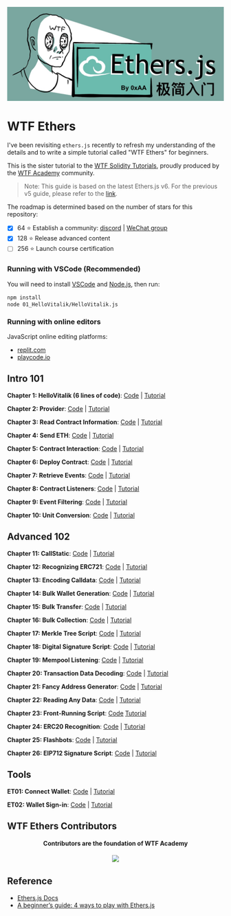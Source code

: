 ![](./img/logo_ethers.jpeg)

# WTF Ethers

I've been revisiting `ethers.js` recently to refresh my understanding of the details and to write a simple tutorial called "WTF Ethers" for beginners.

This is the sister tutorial to the [WTF Solidity Tutorials](https://github.com/AmazingAng/WTFSolidity), proudly produced by the [WTF Academy](https://wtf.academy) community.

> Note: This guide is based on the latest Ethers.js v6. For the previous v5 guide, please refer to the [link](https://github.com/WTFAcademy/WTF-Ethers/tree/wtf-ethers-v5).

The roadmap is determined based on the number of stars for this repository:
- [x] 64 :star: Establish a community: [discord](https://discord.gg/5akcruXrsk) | [WeChat group](https://docs.google.com/forms/d/e/1FAIpQLSe4KGT8Sh6sJ7hedQRuIYirOoZK_85miz3dw7vA1-YjodgJ-A/viewform)
- [x] 128 :star: Release advanced content
- [ ] 256 :star: Launch course certification

### Running with VSCode (Recommended)

You will need to install [VSCode](https://code.visualstudio.com/download) and [Node.js](https://nodejs.org/zh-cn/download/), then run:

```shell
npm install
node 01_HelloVitalik/HelloVitalik.js
```

### Running with online editors

JavaScript online editing platforms:
* [replit.com](https://replit.com/)
* [playcode.io](https://playcode.io)

## Intro 101

**Chapter 1: HelloVitalik (6 lines of code)**: [Code](https://github.com/WTFAcademy/WTFEthers/tree/main/en/01_HelloVitalik) | [Tutorial](https://github.com/WTFAcademy/WTFEthers/tree/main/en/01_HelloVitalik/readme.md)

**Chapter 2: Provider**: [Code](https://github.com/WTFAcademy/WTFEthers/tree/main/en/02_Provider) | [Tutorial](https://github.com/WTFAcademy/WTFEthers/tree/main/en/02_Provider/readme.md)

**Chapter 3: Read Contract Information**: [Code](https://github.com/WTFAcademy/WTFEthers/tree/main/en/03_ReadContract) | [Tutorial](https://github.com/WTFAcademy/WTFEthers/tree/main/en/03_ReadContract/readme.md)

**Chapter 4: Send ETH**: [Code](https://github.com/WTFAcademy/WTFEthers/tree/main/en/04_SendETH) | [Tutorial](https://github.com/WTFAcademy/WTFEthers/tree/main/en/04_SendETH/readme.md)

**Chapter 5: Contract Interaction**: [Code](https://github.com/WTFAcademy/WTFEthers/tree/main/en/05_WriteContract) | [Tutorial](https://github.com/WTFAcademy/WTFEthers/tree/main/en/05_WriteContract/readme.md)

**Chapter 6: Deploy Contract**: [Code](https://github.com/WTFAcademy/WTFEthers/tree/main/en/06_DeployContract) | [Tutorial](https://github.com/WTFAcademy/WTFEthers/tree/main/en/06_DeployContract/readme.md)

**Chapter 7: Retrieve Events**: [Code](https://github.com/WTFAcademy/WTFEthers/tree/main/en/07_Event) | [Tutorial](https://github.com/WTFAcademy/WTFEthers/tree/main/en/07_Event/readme.md)

**Chapter 8: Contract Listeners**: [Code](https://github.com/WTFAcademy/WTFEthers/tree/main/en/08_ContractListener) | [Tutorial](https://github.com/WTFAcademy/WTFEthers/tree/main/en/08_ContractListener/readme.md)

**Chapter 9: Event Filtering**: [Code](https://github.com/WTFAcademy/WTFEthers/tree/main/en/09_EventFilter) | [Tutorial](https://github.com/WTFAcademy/WTFEthers/tree/main/en/09_EventFilter/readme.md)

**Chapter 10: Unit Conversion**: [Code](https://github.com/WTFAcademy/WTFEthers/tree/main/en/10_Units) | [Tutorial](https://github.com/WTFAcademy/WTFEthers/tree/main/en/10_Units/readme.md)

## Advanced 102

**Chapter 11: CallStatic**: [Code](https://github.com/WTFAcademy/WTFEthers/tree/main/en/11_StaticCall) | [Tutorial](https://github.com/WTFAcademy/WTFEthers/tree/main/en/11_StaticCall/readme.md)

**Chapter 12: Recognizing ERC721**: [Code](https://github.com/WTFAcademy/WTFEthers/tree/main/en/12_ERC721Check) | [Tutorial](https://github.com/WTFAcademy/WTFEthers/tree/main/en/12_ERC721Check/readme.md)

**Chapter 13: Encoding Calldata**: [Code](https://github.com/WTFAcademy/WTFEthers/tree/main/en/13_EncodeCalldata) | [Tutorial](https://github.com/WTFAcademy/WTFEthers/tree/main/en/13_EncodeCalldata/readme.md)

**Chapter 14: Bulk Wallet Generation**: [Code](https://github.com/WTFAcademy/WTFEthers/tree/main/en/14_HDwallet) | [Tutorial](https://github.com/WTFAcademy/WTFEthers/tree/main/en/14_HDwallet/readme.md)

**Chapter 15: Bulk Transfer**: [Code](https://github.com/WTFAcademy/WTFEthers/tree/main/en/15_MultiTransfer) | [Tutorial](https://github.com/WTFAcademy/WTFEthers/tree/main/en/15_MultiTransfer/readme.md)

**Chapter 16: Bulk Collection**: [Code](https://github.com/WTFAcademy/WTFEthers/tree/main/en/16_MultiCollect) | [Tutorial](https://github.com/WTFAcademy/WTFEthers/tree/main/en/16_MultiCollect/readme.md)

**Chapter 17: Merkle Tree Script**: [Code](https://github.com/WTFAcademy/WTFEthers/tree/main/en/17_MerkleTree) | [Tutorial](https://github.com/WTFAcademy/WTFEthers/tree/main/en/17_MerkleTree/readme.md)

**Chapter 18: Digital Signature Script**: [Code](https://github.com/WTFAcademy/WTFEthers/tree/main/en/18_Signature) | [Tutorial](https://github.com/WTFAcademy/WTFEthers/tree/main/en/18_Signature/readme.md)

**Chapter 19: Mempool Listening**: [Code](https://github.com/WTFAcademy/WTFEthers/tree/main/en/19_Mempool) | [Tutorial](https://github.com/WTFAcademy/WTFEthers/tree/main/en/19_Mempool/readme.md)

**Chapter 20: Transaction Data Decoding**: [Code](https://github.com/WTFAcademy/WTFEthers/tree/main/en/20_DecodeTx) | [Tutorial](https://github.com/WTFAcademy/WTFEthers/tree/main/en/20_DecodeTx/readme.md)


**Chapter 21: Fancy Address Generator**: [Code](https://github.com/WTFAcademy/WTFEthers/tree/main/en/21_VanityAddress) | [Tutorial](https://github.com/WTFAcademy/WTFEthers/tree/main/en/21_VanityAddress/readme.md)

**Chapter 22: Reading Any Data**: [Code](https://github.com/WTFAcademy/WTFEthers/tree/main/en/22_ReadAnyData) | [Tutorial](https://github.com/WTFAcademy/WTFEthers/tree/main/en/22_ReadAnyData/readme.md)

**Chapter 23: Front-Running Script**: [Code](https://github.com/WTFAcademy/WTFEthers/tree/main/en/23_Frontrun) [Tutorial](https://github.com/WTFAcademy/WTFEthers/tree/main/en/23_Frontrun/readme.md)

**Chapter 24: ERC20 Recognition**: [Code](https://github.com/WTFAcademy/WTFEthers/tree/main/en/24_ERC20Check) | [Tutorial](https://github.com/WTFAcademy/WTFEthers/tree/main/en/24_ERC20Check/readme.md)

**Chapter 25: Flashbots**: [Code](https://github.com/WTFAcademy/WTFEthers/tree/main/en/25_Flashbots) | [Tutorial](https://github.com/WTFAcademy/WTFEthers/tree/main/en/25_Flashbots/readme.md)

**Chapter 26: EIP712 Signature Script**: [Code](https://github.com/WTFAcademy/WTFEthers/tree/main/en/26_EIP712) | [Tutorial](https://github.com/WTFAcademy/WTFEthers/tree/main/en/26_EIP712/readme.md)

## Tools

**ET01: Connect Wallet**: [Code](https://github.com/WTFAcademy/WTFEthers/tree/main/en/ET01_Metamask) | [Tutorial](https://github.com/WTFAcademy/WTFEthers/tree/main/en/ET01_Metamask/readme.md)

**ET02: Wallet Sign-in**: [Code](https://github.com/WTFAcademy/WTFEthers/tree/main/en/ET02_SignInWithEthereum) | [Tutorial](https://github.com/WTFAcademy/WTFEthers/tree/main/en/ET02_SignInWithEthereum/readme.md)

## WTF Ethers Contributors
<div align="center">
  <h4 align="center">
    Contributors are the foundation of WTF Academy
  </h4>
  <a href="https://github.com/WTFAcademy/WTF-Ethers/graphs/contributors">
    <img src="https://contrib.rocks/image?repo=WTFAcademy/WTF-Ethers" />
  </a>
</div>

## Reference
- [Ethers.js Docs](https://docs.ethers.org/v5/)
- [A beginner’s guide: 4 ways to play with Ethers.js](https://dev.to/yakult/a-beginers-guide-four-ways-to-play-with-ethersjs-354a)